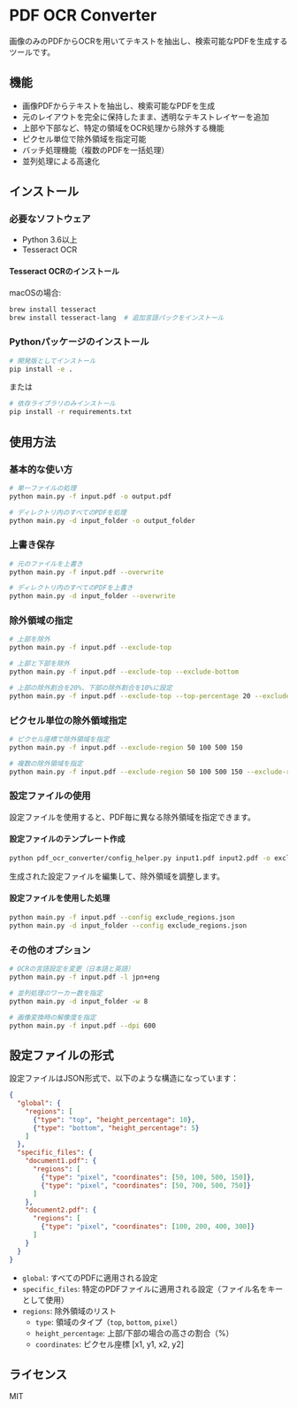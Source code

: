 # PDF OCR Converter

画像のみのPDFからOCRを用いてテキストを抽出し、検索可能なPDFを生成するツールです。

## 機能

- 画像PDFからテキストを抽出し、検索可能なPDFを生成
- 元のレイアウトを完全に保持したまま、透明なテキストレイヤーを追加
- 上部や下部など、特定の領域をOCR処理から除外する機能
- ピクセル単位で除外領域を指定可能
- バッチ処理機能（複数のPDFを一括処理）
- 並列処理による高速化

## インストール

### 必要なソフトウェア

- Python 3.6以上
- Tesseract OCR

#### Tesseract OCRのインストール

macOSの場合:

```bash
brew install tesseract
brew install tesseract-lang  # 追加言語パックをインストール
```

### Pythonパッケージのインストール

```bash
# 開発版としてインストール
pip install -e .
```

または

```bash
# 依存ライブラリのみインストール
pip install -r requirements.txt
```

## 使用方法

### 基本的な使い方

```bash
# 単一ファイルの処理
python main.py -f input.pdf -o output.pdf

# ディレクトリ内のすべてのPDFを処理
python main.py -d input_folder -o output_folder
```

### 上書き保存

```bash
# 元のファイルを上書き
python main.py -f input.pdf --overwrite

# ディレクトリ内のすべてのPDFを上書き
python main.py -d input_folder --overwrite
```

### 除外領域の指定

```bash
# 上部を除外
python main.py -f input.pdf --exclude-top

# 上部と下部を除外
python main.py -f input.pdf --exclude-top --exclude-bottom

# 上部の除外割合を20%、下部の除外割合を10%に設定
python main.py -f input.pdf --exclude-top --top-percentage 20 --exclude-bottom --bottom-percentage 10
```

### ピクセル単位の除外領域指定

```bash
# ピクセル座標で除外領域を指定
python main.py -f input.pdf --exclude-region 50 100 500 150

# 複数の除外領域を指定
python main.py -f input.pdf --exclude-region 50 100 500 150 --exclude-region 50 700 500 750
```

### 設定ファイルの使用

設定ファイルを使用すると、PDF毎に異なる除外領域を指定できます。

#### 設定ファイルのテンプレート作成

```bash
python pdf_ocr_converter/config_helper.py input1.pdf input2.pdf -o exclude_regions.json
```

生成された設定ファイルを編集して、除外領域を調整します。

#### 設定ファイルを使用した処理

```bash
python main.py -f input.pdf --config exclude_regions.json
python main.py -d input_folder --config exclude_regions.json
```

### その他のオプション

```bash
# OCRの言語設定を変更（日本語と英語）
python main.py -f input.pdf -l jpn+eng

# 並列処理のワーカー数を指定
python main.py -d input_folder -w 8

# 画像変換時の解像度を指定
python main.py -f input.pdf --dpi 600
```

## 設定ファイルの形式

設定ファイルはJSON形式で、以下のような構造になっています：

```json
{
  "global": {
    "regions": [
      {"type": "top", "height_percentage": 10},
      {"type": "bottom", "height_percentage": 5}
    ]
  },
  "specific_files": {
    "document1.pdf": {
      "regions": [
        {"type": "pixel", "coordinates": [50, 100, 500, 150]},
        {"type": "pixel", "coordinates": [50, 700, 500, 750]}
      ]
    },
    "document2.pdf": {
      "regions": [
        {"type": "pixel", "coordinates": [100, 200, 400, 300]}
      ]
    }
  }
}
```

- `global`: すべてのPDFに適用される設定
- `specific_files`: 特定のPDFファイルに適用される設定（ファイル名をキーとして使用）
- `regions`: 除外領域のリスト
  - `type`: 領域のタイプ（`top`, `bottom`, `pixel`）
  - `height_percentage`: 上部/下部の場合の高さの割合（%）
  - `coordinates`: ピクセル座標 [x1, y1, x2, y2]

## ライセンス

MIT
